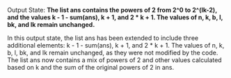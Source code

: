 Output State: **The list ans contains the powers of 2 from 2^0 to 2^(lk-2), and the values k - 1 - sum(ans), k + 1, and 2 * k + 1. The values of n, k, b, l, bk, and lk remain unchanged.**

In this output state, the list ans has been extended to include three additional elements: k - 1 - sum(ans), k + 1, and 2 * k + 1. The values of n, k, b, l, bk, and lk remain unchanged, as they were not modified by the code. The list ans now contains a mix of powers of 2 and other values calculated based on k and the sum of the original powers of 2 in ans.